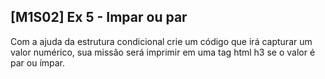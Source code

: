 ## [M1S02] Ex 5 - Impar ou par

Com a ajuda da estrutura condicional crie um código que irá capturar um valor numérico, sua missão será imprimir em uma tag html h3 se o valor é par ou ímpar.
